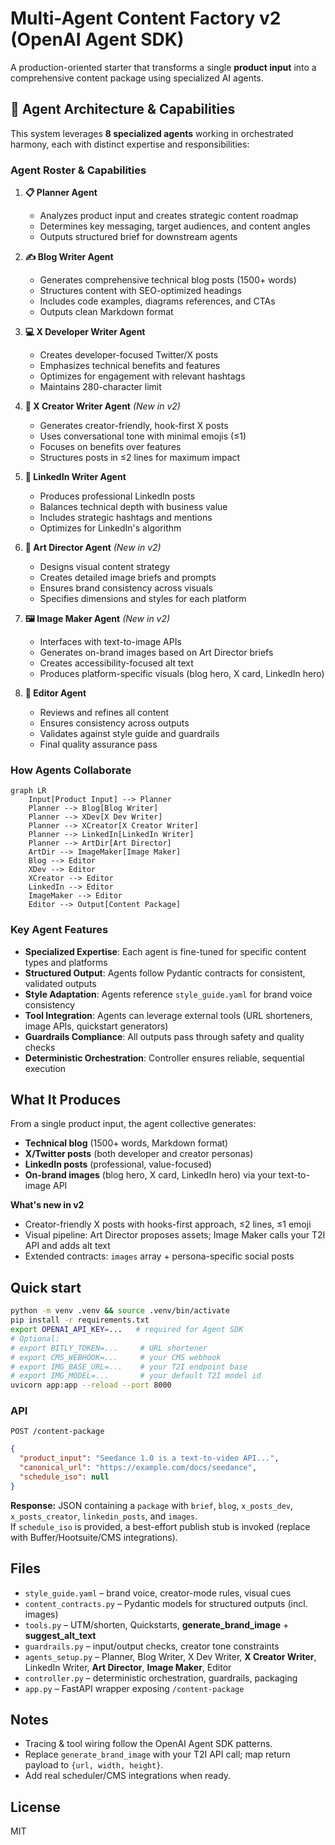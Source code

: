 # Multi-Agent Content Factory v2 (OpenAI Agent SDK)

A production-oriented starter that transforms a single **product input** into a comprehensive content package using specialized AI agents.

## 🤖 Agent Architecture & Capabilities

This system leverages **8 specialized agents** working in orchestrated harmony, each with distinct expertise and responsibilities:

### Agent Roster & Capabilities

1. **📋 Planner Agent**
   - Analyzes product input and creates strategic content roadmap
   - Determines key messaging, target audiences, and content angles
   - Outputs structured brief for downstream agents

2. **✍️ Blog Writer Agent**
   - Generates comprehensive technical blog posts (1500+ words)
   - Structures content with SEO-optimized headings
   - Includes code examples, diagrams references, and CTAs
   - Outputs clean Markdown format

3. **💻 X Developer Writer Agent**
   - Creates developer-focused Twitter/X posts
   - Emphasizes technical benefits and features
   - Optimizes for engagement with relevant hashtags
   - Maintains 280-character limit

4. **🎨 X Creator Writer Agent** *(New in v2)*
   - Generates creator-friendly, hook-first X posts
   - Uses conversational tone with minimal emojis (≤1)
   - Focuses on benefits over features
   - Structures posts in ≤2 lines for maximum impact

5. **💼 LinkedIn Writer Agent**
   - Produces professional LinkedIn posts
   - Balances technical depth with business value
   - Includes strategic hashtags and mentions
   - Optimizes for LinkedIn's algorithm

6. **🎨 Art Director Agent** *(New in v2)*
   - Designs visual content strategy
   - Creates detailed image briefs and prompts
   - Ensures brand consistency across visuals
   - Specifies dimensions and styles for each platform

7. **🖼️ Image Maker Agent** *(New in v2)*
   - Interfaces with text-to-image APIs
   - Generates on-brand images based on Art Director briefs
   - Creates accessibility-focused alt text
   - Produces platform-specific visuals (blog hero, X card, LinkedIn hero)

8. **📝 Editor Agent**
   - Reviews and refines all content
   - Ensures consistency across outputs
   - Validates against style guide and guardrails
   - Final quality assurance pass

### How Agents Collaborate

```mermaid
graph LR
    Input[Product Input] --> Planner
    Planner --> Blog[Blog Writer]
    Planner --> XDev[X Dev Writer]
    Planner --> XCreator[X Creator Writer]
    Planner --> LinkedIn[LinkedIn Writer]
    Planner --> ArtDir[Art Director]
    ArtDir --> ImageMaker[Image Maker]
    Blog --> Editor
    XDev --> Editor
    XCreator --> Editor
    LinkedIn --> Editor
    ImageMaker --> Editor
    Editor --> Output[Content Package]
```

### Key Agent Features

- **Specialized Expertise**: Each agent is fine-tuned for specific content types and platforms
- **Structured Output**: Agents follow Pydantic contracts for consistent, validated outputs
- **Style Adaptation**: Agents reference `style_guide.yaml` for brand voice consistency
- **Tool Integration**: Agents can leverage external tools (URL shorteners, image APIs, quickstart generators)
- **Guardrails Compliance**: All outputs pass through safety and quality checks
- **Deterministic Orchestration**: Controller ensures reliable, sequential execution

## What It Produces

From a single product input, the agent collective generates:
- **Technical blog** (1500+ words, Markdown format)
- **X/Twitter posts** (both developer and creator personas)
- **LinkedIn posts** (professional, value-focused)
- **On-brand images** (blog hero, X card, LinkedIn hero) via your text-to-image API

**What's new in v2**
- Creator-friendly X posts with hooks-first approach, ≤2 lines, ≤1 emoji
- Visual pipeline: Art Director proposes assets; Image Maker calls your T2I API and adds alt text
- Extended contracts: `images` array + persona-specific social posts

## Quick start

```bash
python -m venv .venv && source .venv/bin/activate
pip install -r requirements.txt
export OPENAI_API_KEY=...   # required for Agent SDK
# Optional:
# export BITLY_TOKEN=...     # URL shortener
# export CMS_WEBHOOK=...     # your CMS webhook
# export IMG_BASE_URL=...    # your T2I endpoint base
# export IMG_MODEL=...       # your default T2I model id
uvicorn app:app --reload --port 8000
```

### API

`POST /content-package`

```json
{
  "product_input": "Seedance 1.0 is a text-to-video API...",
  "canonical_url": "https://example.com/docs/seedance",
  "schedule_iso": null
}
```

**Response:** JSON containing a `package` with `brief`, `blog`, `x_posts_dev`, `x_posts_creator`, `linkedin_posts`, and `images`.  
If `schedule_iso` is provided, a best-effort publish stub is invoked (replace with Buffer/Hootsuite/CMS integrations).

## Files

- `style_guide.yaml` – brand voice, creator-mode rules, visual cues
- `content_contracts.py` – Pydantic models for structured outputs (incl. images)
- `tools.py` – UTM/shorten, Quickstarts, **generate_brand_image** + **suggest_alt_text**
- `guardrails.py` – input/output checks, creator tone constraints
- `agents_setup.py` – Planner, Blog Writer, X Dev Writer, **X Creator Writer**, LinkedIn Writer, **Art Director**, **Image Maker**, Editor
- `controller.py` – deterministic orchestration, guardrails, packaging
- `app.py` – FastAPI wrapper exposing `/content-package`

## Notes
- Tracing & tool wiring follow the OpenAI Agent SDK patterns.
- Replace `generate_brand_image` with your T2I API call; map return payload to `{url, width, height}`.
- Add real scheduler/CMS integrations when ready.

## License
MIT
